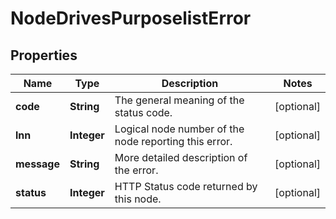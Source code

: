 
# NodeDrivesPurposelistError

## Properties
Name | Type | Description | Notes
------------ | ------------- | ------------- | -------------
**code** | **String** | The general meaning of the status code. |  [optional]
**lnn** | **Integer** | Logical node number of the node reporting this error. |  [optional]
**message** | **String** | More detailed description of the error. |  [optional]
**status** | **Integer** | HTTP Status code returned by this node. |  [optional]



